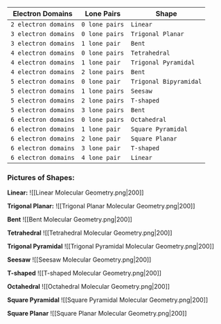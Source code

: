 | **Electron Domains** | **Lone Pairs** | **Shape** |
| -------- | ------- | ------ |
| `2 electron domains` | `0 lone pairs` | `Linear` |
| `3 electron domains` | `0 lone pairs` | `Trigonal Planar` |
| `3 electron domains` | `1 lone pair` | `Bent` |
| `4 electron domains` | `0 lone pairs` | `Tetrahedral` |
| `4 electron domains` | `1 lone pair` |  `Trigonal Pyramidal` |
| `4 electron domains` | `2 lone pairs` | `Bent` |
| `5 electron domains` | `0 lone pair` | `Trigonal Bipyramidal` |
| `5 electron domains` | `1 lone pairs` | `Seesaw` |
| `5 electron domains` | `2 lone pairs` | `T-shaped` |
| `5 electron domains` | `3 lone pairs` | `Bent` |
| `6 electron domains` | `0 lone pairs` | `Octahedral` |
| `6 electron domains` | `1 lone pair` | `Square Pyramidal` |
| `6 electron domains` | `2 lone pair` | `Square Planar` |
| `6 electron domains` | `3 lone pair` | `T-shaped` | 
| `6 electron domains` | `4 lone pair` | `Linear` |

### Pictures of Shapes: 

**Linear:** 
![[Linear Molecular Geometry.png|200]]

**Trigonal Planar:** 
![[Trigonal Planar Molecular Geometry.png|200]]

**Bent**
![[Bent Molecular Geometry.png|200]]

**Tetrahedral**
![[Tetrahedral Molecular Geometry.png|200]]

**Trigonal Pyramidal**
![[Trigonal Pyramidal Molecular Geometry.png|200]]

**Seesaw**
![[Seesaw Molecular Geometry.png|200]]

**T-shaped**
![[T-shaped Molecular Geometry.png|200]]

**Octahedral**
![[Octahedral Molecular Geometry.png|200]]

**Square Pyramidal**
![[Square Pyramidal Molecular Geometry.png|200]]

**Square Planar**
![[Square Planar Molecular Geometry.png|200]]